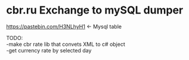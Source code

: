 # cbr.ru Exchange to mySQL dumper 

https://pastebin.com/H3NLhyH1 <- Mysql table

TODO: <br />
-make cbr rate lib that convets XML to c# object <br />
-get currency rate by selected day <br />
